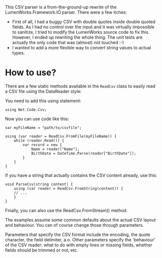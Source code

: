 This CSV parser is a from-the-ground-up rewrite of the 
LumenWorks.Framework.IO parser. There were a few itches:

- First of all, I had a buggy CSV with double quotes inside
  double quoted fields. As I had no control over the input and
  it was virtually impossible to sanitize, I tried to modify the
  LumenWorks source code to fix this. However, I ended up rewriting
  the whole thing. The unit tests are actually the only code that
  was (almost) not touched :-)
- I wanted to add a more flexible way to convert string values to
  actual types. 
    
How to use?
===========

There are a few static methods available in the `ReadCsv` class to
easily read a CSV file using the DataReader style:

You need to add this using statement:

    using Net.Code.Csv;

Now you can use code like this:

    var myFileName = "path/to/csvfile";
    
    using (var reader = ReadCsv.FromFile(myFileName)) {
        while (reader.Read()) {
            var record = new { 
                Name = reader["Name"];
                BirthDate = DateTime.Parse(reader["BirthDate"]);
            }
        }
    }

If you have a string that actually contains the CSV content already, use this:

    void ParseCsv(string content) {
        using (var reader = ReadCsv.FromString(content)) {
        // ...
        }
    }
    
 Finally, you can also use the ReadCsv.FromStream() method.
 
 The examples assume some common defaults about the actual CSV layout
 and behaviour. You can of course change those through parameters.
 
 Parameters that specify the CSV format include the encoding, the quote character, the field delimiter, a.o.
 Other parameters specify the 'behaviour' of the CSV reader: what to do with empty lines or missing fields, 
 whether fields should be trimmed or not, etc.
 
